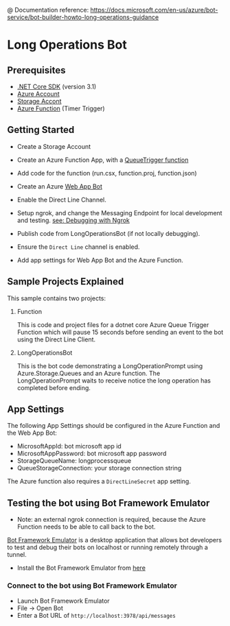 @ Documentation reference:
https://docs.microsoft.com/en-us/azure/bot-service/bot-builder-howto-long-operations-guidance

# Long Operations Bot

## Prerequisites

- [.NET Core SDK](https://dotnet.microsoft.com/download) (version 3.1)
- [Azure Account](https://azure.microsoft.com/en-us/free/)
- [Storage Accont](https://docs.microsoft.com/en-us/azure/storage/common/storage-account-overview/)
- [Azure Function](https://docs.microsoft.com/en-us/azure/azure-functions/) (Timer Trigger)

## Getting Started

- Create a Storage Account

- Create an Azure Function App, with a [QueueTrigger function](https://docs.microsoft.com/en-us/azure/azure-functions/functions-bindings-storage-queue-trigger)  

- Add code for the function (run.csx, function.proj, function.json)

- Create an Azure [Web App Bot](https://docs.microsoft.com/en-us/azure/bot-service/abs-quickstart) 

- Enable the Direct Line Channel.

- Setup ngrok, and change the Messaging Endpoint for local development and testing.  [see: Debugging with Ngrok](https://docs.microsoft.com/en-us/azure/bot-service/bot-service-debug-channel-ngrok)

- Publish code from LongOperationsBot (if not locally debugging).

- Ensure the `Direct Line` channel is enabled.

- Add app settings for Web App Bot and the Azure Function.

## Sample Projects Explained

This sample contains two projects:

1) Function
    
    This is code and project files for a dotnet core Azure Queue Trigger Function which will pause 15 seconds before sending an event to the bot using the Direct Line Client.


2) LongOperationsBot
    
    This is the bot code demonstrating a LongOperationPrompt using Azure.Storage.Queues and an Azure function.  The LongOperationPrompt waits to receive notice the long operation has completed before ending.

## App Settings

The following App Settings should be configured in the Azure Function and the Web App Bot:

- MicrosoftAppId: bot microsoft app id
- MicrosoftAppPassword: bot microsoft app password
- StorageQueueName: longprocessqueue
- QueueStorageConnection: your storage connection string

The Azure function also requires a `DirectLineSecret` app setting.

## Testing the bot using Bot Framework Emulator

- Note: an external ngrok connection is required, because the Azure Function needs to be able to call back to the bot.

[Bot Framework Emulator](https://github.com/microsoft/botframework-emulator) is a desktop application that allows bot developers to test and debug their bots on localhost or running remotely through a tunnel.

- Install the Bot Framework Emulator from [here](https://github.com/Microsoft/BotFramework-Emulator/releases)

### Connect to the bot using Bot Framework Emulator

- Launch Bot Framework Emulator
- File -> Open Bot
- Enter a Bot URL of `http://localhost:3978/api/messages`
